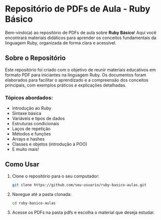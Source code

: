 # Repositório de PDFs de Aula - Ruby Básico

Bem-vindo(a) ao repositório de PDFs de aula sobre **Ruby Básico**! Aqui você encontrará materiais didáticos para aprender os conceitos fundamentais da linguagem Ruby, organizada de forma clara e acessível.

## Sobre o Repositório

Este repositório foi criado com o objetivo de reunir materiais educativos em formato PDF para iniciantes na linguagem Ruby. Os documentos foram elaborados para facilitar o aprendizado e a compreensão dos conceitos principais, com exemplos práticos e explicações detalhadas.

### Tópicos abordados:
- Introdução ao Ruby
- Sintaxe básica
- Variáveis e tipos de dados
- Estruturas condicionais
- Laços de repetição
- Métodos e funções
- Arrays e hashes
- Classes e objetos (introdução à POO)
- E muito mais!

## Como Usar

1. Clone o repositório para o seu computador:
   ```bash
   git clone https://github.com/seu-usuario/ruby-basico-aulas.git
2. Navegue até a pasta clonada:
   ```bash
   cd ruby-basico-aulas
3. Acesse os PDFs na pasta pdfs e escolha o material que deseja estudar.
